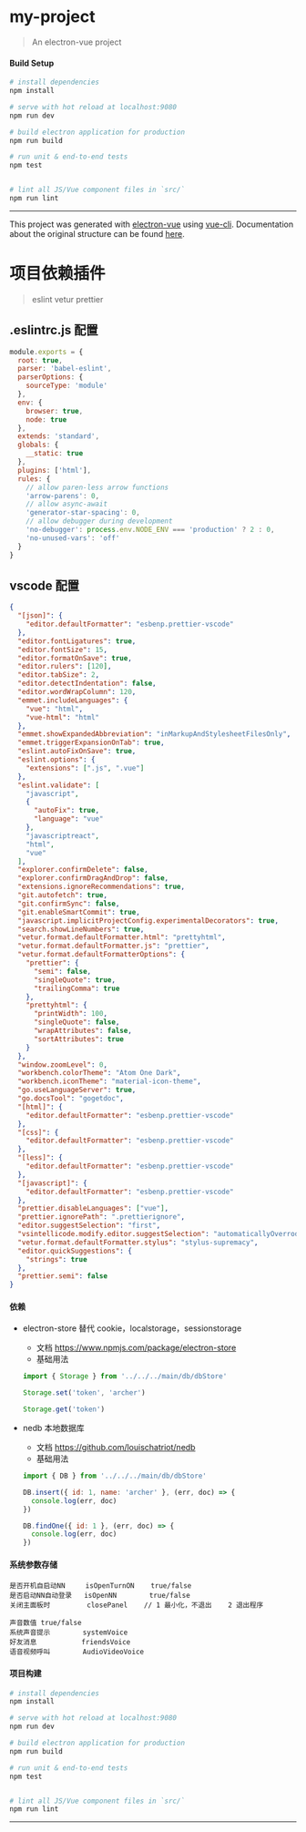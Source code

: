 # my-project

> An electron-vue project

#### Build Setup

```bash
# install dependencies
npm install

# serve with hot reload at localhost:9080
npm run dev

# build electron application for production
npm run build

# run unit & end-to-end tests
npm test


# lint all JS/Vue component files in `src/`
npm run lint

```

---

This project was generated with [electron-vue](https://github.com/SimulatedGREG/electron-vue) using [vue-cli](https://github.com/vuejs/vue-cli). Documentation about the original structure can be found [here](https://simulatedgreg.gitbooks.io/electron-vue/content/index.html).

# 项目依赖插件

> eslint
> vetur
> prettier

## .eslintrc.js 配置

```js
module.exports = {
  root: true,
  parser: 'babel-eslint',
  parserOptions: {
    sourceType: 'module'
  },
  env: {
    browser: true,
    node: true
  },
  extends: 'standard',
  globals: {
    __static: true
  },
  plugins: ['html'],
  rules: {
    // allow paren-less arrow functions
    'arrow-parens': 0,
    // allow async-await
    'generator-star-spacing': 0,
    // allow debugger during development
    'no-debugger': process.env.NODE_ENV === 'production' ? 2 : 0,
    'no-unused-vars': 'off'
  }
}
```

## vscode 配置

```json
{
  "[json]": {
    "editor.defaultFormatter": "esbenp.prettier-vscode"
  },
  "editor.fontLigatures": true,
  "editor.fontSize": 15,
  "editor.formatOnSave": true,
  "editor.rulers": [120],
  "editor.tabSize": 2,
  "editor.detectIndentation": false,
  "editor.wordWrapColumn": 120,
  "emmet.includeLanguages": {
    "vue": "html",
    "vue-html": "html"
  },
  "emmet.showExpandedAbbreviation": "inMarkupAndStylesheetFilesOnly",
  "emmet.triggerExpansionOnTab": true,
  "eslint.autoFixOnSave": true,
  "eslint.options": {
    "extensions": [".js", ".vue"]
  },
  "eslint.validate": [
    "javascript",
    {
      "autoFix": true,
      "language": "vue"
    },
    "javascriptreact",
    "html",
    "vue"
  ],
  "explorer.confirmDelete": false,
  "explorer.confirmDragAndDrop": false,
  "extensions.ignoreRecommendations": true,
  "git.autofetch": true,
  "git.confirmSync": false,
  "git.enableSmartCommit": true,
  "javascript.implicitProjectConfig.experimentalDecorators": true,
  "search.showLineNumbers": true,
  "vetur.format.defaultFormatter.html": "prettyhtml",
  "vetur.format.defaultFormatter.js": "prettier",
  "vetur.format.defaultFormatterOptions": {
    "prettier": {
      "semi": false,
      "singleQuote": true,
      "trailingComma": true
    },
    "prettyhtml": {
      "printWidth": 100,
      "singleQuote": false,
      "wrapAttributes": false,
      "sortAttributes": true
    }
  },
  "window.zoomLevel": 0,
  "workbench.colorTheme": "Atom One Dark",
  "workbench.iconTheme": "material-icon-theme",
  "go.useLanguageServer": true,
  "go.docsTool": "gogetdoc",
  "[html]": {
    "editor.defaultFormatter": "esbenp.prettier-vscode"
  },
  "[css]": {
    "editor.defaultFormatter": "esbenp.prettier-vscode"
  },
  "[less]": {
    "editor.defaultFormatter": "esbenp.prettier-vscode"
  },
  "[javascript]": {
    "editor.defaultFormatter": "esbenp.prettier-vscode"
  },
  "prettier.disableLanguages": ["vue"],
  "prettier.ignorePath": ".prettierignore",
  "editor.suggestSelection": "first",
  "vsintellicode.modify.editor.suggestSelection": "automaticallyOverrodeDefaultValue",
  "vetur.format.defaultFormatter.stylus": "stylus-supremacy",
  "editor.quickSuggestions": {
    "strings": true
  },
  "prettier.semi": false
}
```

#### 依赖

- electron-store 替代 cookie，localstorage，sessionstorage

  - 文档 https://www.npmjs.com/package/electron-store
  - 基础用法

  ```js
  import { Storage } from '../../../main/db/dbStore'

  Storage.set('token', 'archer')

  Storage.get('token')
  ```

- nedb 本地数据库

  - 文档 https://github.com/louischatriot/nedb
  - 基础用法

  ```js
  import { DB } from '../../../main/db/dbStore'

  DB.insert({ id: 1, name: 'archer' }, (err, doc) => {
    console.log(err, doc)
  })

  DB.findOne({ id: 1 }, (err, doc) => {
    console.log(err, doc)
  })
  ```

#### 系统参数存储
    是否开机自启动NN     isOpenTurnON    true/false
    是否启动NN自动登录   isOpenNN        true/false
    关闭主面板时         closePanel    // 1 最小化，不退出    2 退出程序

    声音数值 true/false
    系统声音提示        systemVoice
    好友消息           friendsVoice
    语音视频呼叫        AudioVideoVoice

#### 项目构建

```bash
# install dependencies
npm install

# serve with hot reload at localhost:9080
npm run dev

# build electron application for production
npm run build

# run unit & end-to-end tests
npm test


# lint all JS/Vue component files in `src/`
npm run lint

```

---
